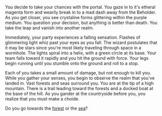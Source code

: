 You decide to take your chances with the portal. You gaze in to it's etheral magenta
form and wearily break in to a mad dash away from the Beholder. As you get closer,
you see crystaline forms glittering within the purple medium. You question your decision,
but anything is better than death. You take the leap and vanish into another realm.

Immediately, your party experiences a falling sensation. Flashes of glimmering light whiz
past your eyes as you fall. The wizard postulates that it may be stars since you're most
likely traveling through space in a wormhole. The lights spiral into a helix, with a
green circle at its base. Your team falls toward it rapidly and you hit the ground with
force. Your legs begin running until you stumble onto the ground and roll to a stop.

Each of you takes a small amount of damage, but not enough to kill you. While you gather
your senses, you begin to observe the realm that you've landed in. Vast forests and seas
surround you. You are at the tip of a high mountain. There is a trail leading toward the 
forests and a docked boat at the base of the hill.
As you gander at the countryside before you, you realize that you must make a choide.

Do you go towards the [forest](../PortalForest/PortalForest.md) or the [sea](../PortalSea/PortalSea.md)?